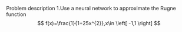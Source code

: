 Problem description
1.Use a neural network to approximate the Rugne function
$$
f(x)=\frac{1}{1+25x^{2}},x\in \left[ -1,1 \right]
$$
